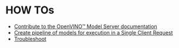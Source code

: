 # HOW TOs

- [Contribute to the OpenVINO&trade; Model Server documentation](./contributing.md)
- [Create pipeline of models for execution in a Single Client Request](./ensemble_scheduler.md)
- [Troubleshoot](./troubleshooting.md)